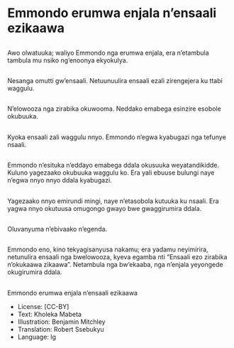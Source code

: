 # Emmondo erumwa enjala n’ensaali ezikaawa

##
Awo olwatuuka; waliyo
Emmondo nga erumwa enjala,
era n’etambula tambula mu
nsiko ng’enoonya ekyokulya.

##
Nesanga omutti gw’ensaali.
Netuunuulira ensaali ezali
zirengejera ku ttabi waggulu.

##
N’elowooza nga zirabika
okuwooma. Neddako emabega
esinzire esobole okubuuka.

##
Kyoka ensaali zali waggulu
nnyo. Emmondo n’egwa
kyabugazi nga tefunye nsaali.

##
Emmondo n’esituka n’eddayo
emabega ddala okusuuka
weyatandikidde. Kuluno
yagezaako okubuuka waggulu
ko. Era yali ebuuse bulungi
naye n’egwa nnyo nnyo ddala
kyabugazi.

##
Yagezaako nnyo emirundi mingi,
naye n’etasobola kutuuka ku
nsaali. Era yagwa nnyo
okutuusa omugongo gwayo bwe
gwaggirumira ddala.

##
Oluvanyuma n’ebivaako
n’egenda.

##
Emmondo eno, kino
tekyagisanyusa nakamu; era
yadamu neyimirira, netunulira
ensaali nga bwelowooza, kyeva
egamba nti “Ensaali ezo
zirabika n’okukaawa zikaawa”.
Netambula nga bw’ekaaba, nga
n’enjala yeyongede okugirumira
ddala.

##
Emmondo erumwa enjala n’ensaali
ezikaawa
* License: [CC-BY]
* Text: Kholeka Mabeta
* Illustration: Benjamin Mitchley
* Translation: Robert Ssebukyu
* Language: lg
